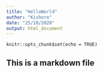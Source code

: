 ```yaml
---
title: "HelloWorld"
author: "Kishore"
date: "25/10/2020"
output: html_document
---
```


```{r setup, include=FALSE}
knitr::opts_chunk$set(echo = TRUE)
```

## This is a markdown file


